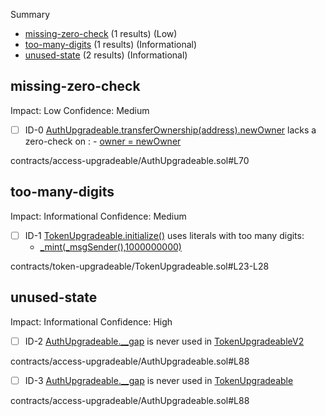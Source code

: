 Summary
 - [missing-zero-check](#missing-zero-check) (1 results) (Low)
 - [too-many-digits](#too-many-digits) (1 results) (Informational)
 - [unused-state](#unused-state) (2 results) (Informational)
## missing-zero-check
Impact: Low
Confidence: Medium
 - [ ] ID-0
[AuthUpgradeable.transferOwnership(address).newOwner](contracts/access-upgradeable/AuthUpgradeable.sol#L70) lacks a zero-check on :
		- [owner = newOwner](contracts/access-upgradeable/AuthUpgradeable.sol#L72)

contracts/access-upgradeable/AuthUpgradeable.sol#L70


## too-many-digits
Impact: Informational
Confidence: Medium
 - [ ] ID-1
[TokenUpgradeable.initialize()](contracts/token-upgradeable/TokenUpgradeable.sol#L23-L28) uses literals with too many digits:
	- [_mint(_msgSender(),1000000000)](contracts/token-upgradeable/TokenUpgradeable.sol#L27)

contracts/token-upgradeable/TokenUpgradeable.sol#L23-L28


## unused-state
Impact: Informational
Confidence: High
 - [ ] ID-2
[AuthUpgradeable.__gap](contracts/access-upgradeable/AuthUpgradeable.sol#L88) is never used in [TokenUpgradeableV2](contracts/token-upgradeable/TokenUpgradeableV2.sol#L16-L33)

contracts/access-upgradeable/AuthUpgradeable.sol#L88


 - [ ] ID-3
[AuthUpgradeable.__gap](contracts/access-upgradeable/AuthUpgradeable.sol#L88) is never used in [TokenUpgradeable](contracts/token-upgradeable/TokenUpgradeable.sol#L17-L36)

contracts/access-upgradeable/AuthUpgradeable.sol#L88


